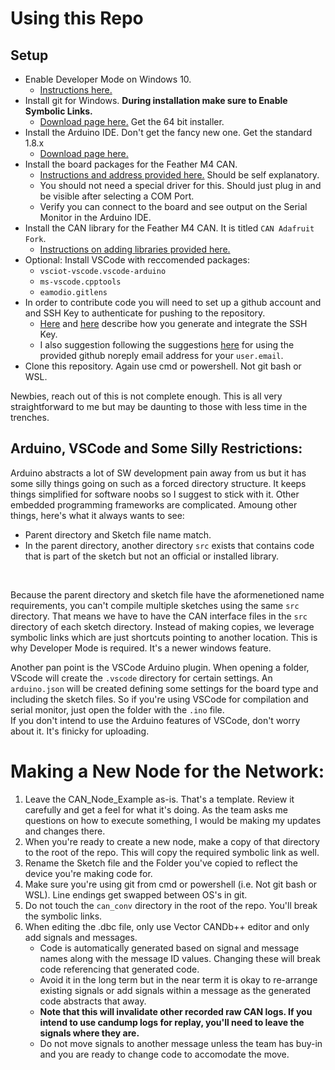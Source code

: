 # Using this Repo

## Setup
 - Enable Developer Mode on Windows 10.
    - [Instructions here.](https://docs.microsoft.com/en-us/windows/apps/get-started/enable-your-device-for-development)
- Install git for Windows. **During installation make sure to Enable Symbolic Links.**  
    - [Download page here.](https://git-scm.com/download/win) Get the 64 bit installer. 
- Install the Arduino IDE. Don't get the fancy new one. Get the standard 1.8.x
    - [Download page here.](https://www.arduino.cc/en/software)
- Install the board packages for the Feather M4 CAN.
    - [Instructions and address provided here.](https://learn.adafruit.com/adafruit-feather-m4-can-express/arduino-ide-setup) Should be self explanatory.
    - You should not need a special driver for this. Should just plug in and be visible after selecting a COM Port. 
    - Verify you can connect to the board and see output on the Serial Monitor in the Arduino IDE.
- Install the CAN library for the Feather M4 CAN. It is titled ```CAN Adafruit Fork```.
    - [Instructions on adding libraries provided here.](https://docs.arduino.cc/software/ide-v1/tutorials/installing-libraries)
- Optional: Install VSCode with reccomended packages:
    - ```vsciot-vscode.vscode-arduino```
    - ```ms-vscode.cpptools```
    - ```eamodio.gitlens```
- In order to contribute code you will need to set up a github account and and SSH Key to authenticate for pushing to the repository.
    - [Here](https://docs.github.com/en/authentication/connecting-to-github-with-ssh/generating-a-new-ssh-key-and-adding-it-to-the-ssh-agent) and [here](https://docs.github.com/en/authentication/connecting-to-github-with-ssh/adding-a-new-ssh-key-to-your-github-account#adding-a-new-ssh-key-to-your-account) describe how you generate and integrate the SSH Key.
    - I also suggestion following the suggestions [here](https://docs.github.com/en/account-and-profile/setting-up-and-managing-your-personal-account-on-github/managing-email-preferences/setting-your-commit-email-address) for using the provided github noreply email address for your ```user.email```. 
- Clone this repository. Again use cmd or powershell. Not git bash or WSL.

Newbies, reach out of this is not complete enough. This is all very straightforward to me but may be daunting to those with less time in the trenches. 
## Arduino, VSCode and Some Silly Restrictions:
Arduino abstracts a lot of SW development pain away from us but it has some silly things going on such as a forced directory structure.
It keeps things simplified for software noobs so I suggest to stick with it. Other embedded programming frameworks are complicated.
Amoung other things, here's what it always wants to see:
- Parent directory and Sketch file name match. 
- In the parent directory, another directory ```src``` exists that contains code that is part of the sketch but not an official or installed library.
<br>

Because the parent directory and sketch file have the aformenetioned name requirements, you can't compile multiple sketches using the same ```src``` directory. That means we have to have the CAN interface files in the ```src``` directory of each sketch directory. Instead of making copies, we leverage symbolic links which are just shortcuts pointing to another location. This is why Developer Mode is required. It's a newer windows feature.

Another pan point is the VSCode Arduino plugin. When opening a folder, VScode will create the ```.vscode``` directory for certain settings. An ```arduino.json``` will be created defining some settings for the board type and including the sketch files. So if you're using VSCode for compilation and serial monitor, just open the folder with the ```.ino``` file. <br>
If you don't intend to use the Arduino features of VSCode, don't worry about it. It's finicky for uploading.

# Making a New Node for the Network: 

1. Leave the CAN_Node_Example as-is. That's a template. Review it carefully and get a feel for what it's doing. As the team asks me questions on how to execute something, I would be making my updates and changes there.
2. When you're ready to create a new node, make a copy of that directory to the root of the repo. This will copy the required symbolic link as well.
3. Rename the Sketch file and the Folder you've copied to reflect the device you're making code for.
4. Make sure you're using git from cmd or powershell (i.e. Not git bash or WSL). Line endings get swapped between OS's in git.
5. Do not touch the ```can_conv``` directory in the root of the repo. You'll break the symbolic links.
6. When editing the .dbc file, only use Vector CANDb++ editor and only add signals and messages.
     - Code is automatically generated based on signal and message names along with the message ID values. Changing these will break code referencing that generated code. 
     - Avoid it in the long term but in the near term it is okay to re-arrange existing signals or add signals within a message as the generated code abstracts that away. 
     - **Note that this will invalidate other recorded raw CAN logs. If you intend to use candump logs for replay, you'll need to leave the signals where they are.**
     - Do not move signals to another message unless the team has buy-in and you are ready to change code to accomodate the move.
